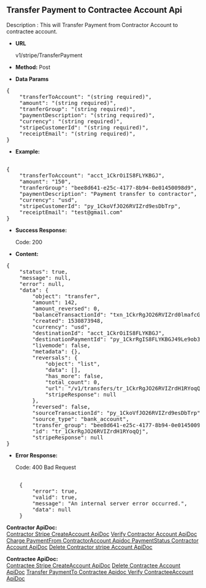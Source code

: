 **Transfer Payment to Contractee Account Api**
----
Description : This will Transfer Payment from Contractor Account to contractee account.

* **URL**

   v1/stripe/TransferPayment

* **Method:** 
    Post
	
* **Data Params** <br />

<pre>
{
    "transferToAccount": "(string required)",
    "amount": "(string required)",
    "tranferGroup": "(string required)",
    "paymentDescription": "(string required)",
    "currency": "(string required)",
    "stripeCustomerId": "(string required)",
    "receiptEmail": "(string required)",
}	 
</pre>   

* **Example:** <br/>

<pre>

{
    "transferToAccount": "acct_1CkrOiIS8FLYKBGJ",
    "amount": "150",
    "tranferGroup": "bee8d641-e25c-4177-8b94-0e01450098d9",
    "paymentDescription": "Payment transfer to contractor",
    "currency": "usd",
    "stripeCustomerId": "py_1CkoVfJO26RVIZrd9esDbTrp",
    "receiptEmail": "test@gmail.com"
}
</pre>
* **Success Response:**

	Code: 200 
	
* **Content:**<br />
<pre>
{
    "status": true,
    "message": null,
    "error": null,
    "data": {
        "object": "transfer",
        "amount": 142,
        "amount_reversed": 0,
        "balanceTransactionId": "txn_1CkrRgJO26RVIZrd0lmafcGq",
        "created": 1530873948,
        "currency": "usd",
        "destinationId": "acct_1CkrOiIS8FLYKBGJ",
        "destinationPaymentId": "py_1CkrRgIS8FLYKBGJ49Le9ob3",
        "livemode": false,
        "metadata": {},
        "reversals": {
            "object": "list",
            "data": [],
            "has_more": false,
            "total_count": 0,
            "url": "/v1/transfers/tr_1CkrRgJO26RVIZrdH1RYoqQj/reversals",
            "stripeResponse": null
        },
        "reversed": false,
        "sourceTransactionId": "py_1CkoVfJO26RVIZrd9esDbTrp",
        "source_type": "bank_account",
        "transfer_group": "bee8d641-e25c-4177-8b94-0e01450098d9",
        "id": "tr_1CkrRgJO26RVIZrdH1RYoqQj",
        "stripeResponse": null
}
</pre>


* **Error Response:**

    Code: 400 Bad Request
 <pre>	
    {
	    "error": true,
	    "valid": true,
	    "message": "An internal server error occurred.",
	    "data": null
    }
</pre>

**Contractor ApiDoc:** <br/>
[Contractor Stripe CreateAccount ApiDoc](https://github.com/gurinderimpinge/StripeApiDoc/blob/master/ContractorStripeCreateAccount.md)
[Verify Contractor Account ApiDoc](https://github.com/gurinderimpinge/StripeApiDoc/blob/master/VerifyContractorAccount.md)
[Charge PaymentFrom ContractorAccount Apidoc ](https://github.com/gurinderimpinge/StripeApiDoc/blob/master/ChargeAmountContractorAccount.md)
[PaymentStatus Contractor Account ApiDoc](https://github.com/gurinderimpinge/StripeApiDoc/blob/master/PaymentStatusContractorAccount.md)
[Delete Contractor stripe Account ApiDoc](https://github.com/gurinderimpinge/StripeApiDoc/blob/master/DeleteContractorAccount.md)

**Contractee ApiDoc:** <br/>
 [Contractee Stripe CreateAccount ApiDoc](https://github.com/gurinderimpinge/StripeApiDoc/blob/master/ContracteeStripeCreateAccount.md)
[Delete Contractee Account ApiDoc](https://github.com/gurinderimpinge/StripeApiDoc/blob/master/DeleteContracteeAccount.md)
[Transfer PaymentTo Contractee Apidoc ](https://github.com/gurinderimpinge/StripeApiDoc/blob/master/TransferPaymentToContractee.md)
[Verify ContracteeAccount ApiDoc](https://github.com/gurinderimpinge/StripeApiDoc/blob/master/VerifyContracteeAccount.md)

	

